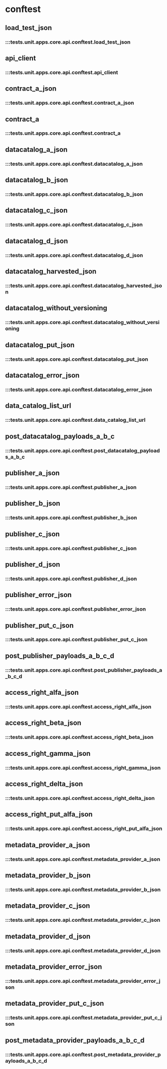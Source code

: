 # conftest

## load_test_json

### :::tests.unit.apps.core.api.conftest.load_test_json

## api_client

### :::tests.unit.apps.core.api.conftest.api_client

## contract_a_json

### :::tests.unit.apps.core.api.conftest.contract_a_json

## contract_a

### :::tests.unit.apps.core.api.conftest.contract_a

## datacatalog_a_json

### :::tests.unit.apps.core.api.conftest.datacatalog_a_json

## datacatalog_b_json

### :::tests.unit.apps.core.api.conftest.datacatalog_b_json

## datacatalog_c_json

### :::tests.unit.apps.core.api.conftest.datacatalog_c_json

## datacatalog_d_json

### :::tests.unit.apps.core.api.conftest.datacatalog_d_json

## datacatalog_harvested_json

### :::tests.unit.apps.core.api.conftest.datacatalog_harvested_json

## datacatalog_without_versioning

### :::tests.unit.apps.core.api.conftest.datacatalog_without_versioning

## datacatalog_put_json

### :::tests.unit.apps.core.api.conftest.datacatalog_put_json

## datacatalog_error_json

### :::tests.unit.apps.core.api.conftest.datacatalog_error_json

## data_catalog_list_url

### :::tests.unit.apps.core.api.conftest.data_catalog_list_url

## post_datacatalog_payloads_a_b_c

### :::tests.unit.apps.core.api.conftest.post_datacatalog_payloads_a_b_c

## publisher_a_json

### :::tests.unit.apps.core.api.conftest.publisher_a_json

## publisher_b_json

### :::tests.unit.apps.core.api.conftest.publisher_b_json

## publisher_c_json

### :::tests.unit.apps.core.api.conftest.publisher_c_json

## publisher_d_json

### :::tests.unit.apps.core.api.conftest.publisher_d_json

## publisher_error_json

### :::tests.unit.apps.core.api.conftest.publisher_error_json

## publisher_put_c_json

### :::tests.unit.apps.core.api.conftest.publisher_put_c_json

## post_publisher_payloads_a_b_c_d

### :::tests.unit.apps.core.api.conftest.post_publisher_payloads_a_b_c_d

## access_right_alfa_json

### :::tests.unit.apps.core.api.conftest.access_right_alfa_json

## access_right_beta_json

### :::tests.unit.apps.core.api.conftest.access_right_beta_json

## access_right_gamma_json

### :::tests.unit.apps.core.api.conftest.access_right_gamma_json

## access_right_delta_json

### :::tests.unit.apps.core.api.conftest.access_right_delta_json

## access_right_put_alfa_json

### :::tests.unit.apps.core.api.conftest.access_right_put_alfa_json

## metadata_provider_a_json

### :::tests.unit.apps.core.api.conftest.metadata_provider_a_json

## metadata_provider_b_json

### :::tests.unit.apps.core.api.conftest.metadata_provider_b_json

## metadata_provider_c_json

### :::tests.unit.apps.core.api.conftest.metadata_provider_c_json

## metadata_provider_d_json

### :::tests.unit.apps.core.api.conftest.metadata_provider_d_json

## metadata_provider_error_json

### :::tests.unit.apps.core.api.conftest.metadata_provider_error_json

## metadata_provider_put_c_json

### :::tests.unit.apps.core.api.conftest.metadata_provider_put_c_json

## post_metadata_provider_payloads_a_b_c_d

### :::tests.unit.apps.core.api.conftest.post_metadata_provider_payloads_a_b_c_d

